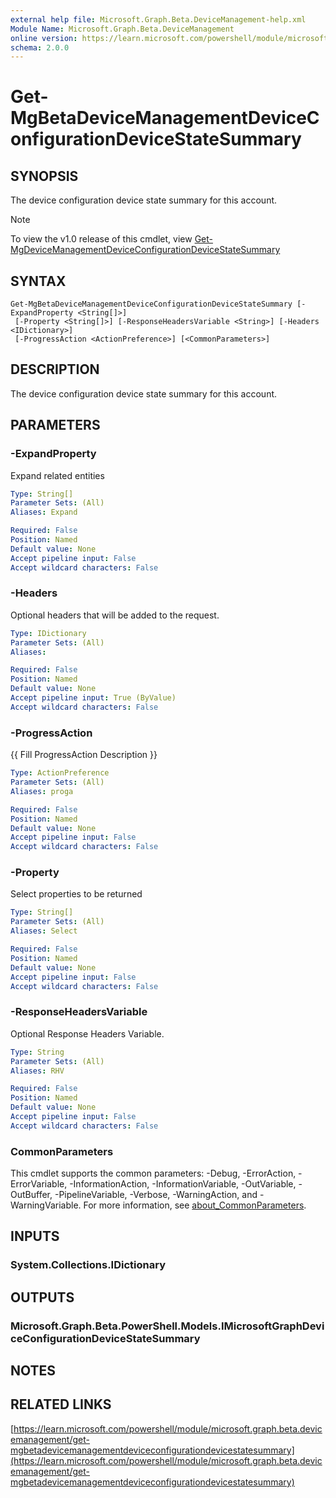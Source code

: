 ```yaml
---
external help file: Microsoft.Graph.Beta.DeviceManagement-help.xml
Module Name: Microsoft.Graph.Beta.DeviceManagement
online version: https://learn.microsoft.com/powershell/module/microsoft.graph.beta.devicemanagement/get-mgbetadevicemanagementdeviceconfigurationdevicestatesummary
schema: 2.0.0
---
```


# Get-MgBetaDeviceManagementDeviceConfigurationDeviceStateSummary

## SYNOPSIS
The device configuration device state summary for this account.

> [!NOTE]
> To view the v1.0 release of this cmdlet, view [Get-MgDeviceManagementDeviceConfigurationDeviceStateSummary](/powershell/module/Microsoft.Graph.DeviceManagement/Get-MgDeviceManagementDeviceConfigurationDeviceStateSummary?view=graph-powershell-1.0)

## SYNTAX

```
Get-MgBetaDeviceManagementDeviceConfigurationDeviceStateSummary [-ExpandProperty <String[]>]
 [-Property <String[]>] [-ResponseHeadersVariable <String>] [-Headers <IDictionary>]
 [-ProgressAction <ActionPreference>] [<CommonParameters>]
```

## DESCRIPTION
The device configuration device state summary for this account.

## PARAMETERS

### -ExpandProperty
Expand related entities

```yaml
Type: String[]
Parameter Sets: (All)
Aliases: Expand

Required: False
Position: Named
Default value: None
Accept pipeline input: False
Accept wildcard characters: False
```

### -Headers
Optional headers that will be added to the request.

```yaml
Type: IDictionary
Parameter Sets: (All)
Aliases:

Required: False
Position: Named
Default value: None
Accept pipeline input: True (ByValue)
Accept wildcard characters: False
```

### -ProgressAction
{{ Fill ProgressAction Description }}

```yaml
Type: ActionPreference
Parameter Sets: (All)
Aliases: proga

Required: False
Position: Named
Default value: None
Accept pipeline input: False
Accept wildcard characters: False
```

### -Property
Select properties to be returned

```yaml
Type: String[]
Parameter Sets: (All)
Aliases: Select

Required: False
Position: Named
Default value: None
Accept pipeline input: False
Accept wildcard characters: False
```

### -ResponseHeadersVariable
Optional Response Headers Variable.

```yaml
Type: String
Parameter Sets: (All)
Aliases: RHV

Required: False
Position: Named
Default value: None
Accept pipeline input: False
Accept wildcard characters: False
```

### CommonParameters
This cmdlet supports the common parameters: -Debug, -ErrorAction, -ErrorVariable, -InformationAction, -InformationVariable, -OutVariable, -OutBuffer, -PipelineVariable, -Verbose, -WarningAction, and -WarningVariable. For more information, see [about_CommonParameters](http://go.microsoft.com/fwlink/?LinkID=113216).

## INPUTS

### System.Collections.IDictionary
## OUTPUTS

### Microsoft.Graph.Beta.PowerShell.Models.IMicrosoftGraphDeviceConfigurationDeviceStateSummary
## NOTES

## RELATED LINKS

[https://learn.microsoft.com/powershell/module/microsoft.graph.beta.devicemanagement/get-mgbetadevicemanagementdeviceconfigurationdevicestatesummary](https://learn.microsoft.com/powershell/module/microsoft.graph.beta.devicemanagement/get-mgbetadevicemanagementdeviceconfigurationdevicestatesummary)





